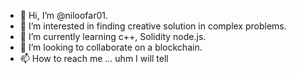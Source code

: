 - 👋 Hi, I’m @niloofar01.
- 👀 I’m interested in finding creative solution in complex problems.
- 🌱 I’m currently learning c++, Solidity node.js.
- 💞️ I’m looking to collaborate on a blockchain.
- 📫 How to reach me ... uhm I will tell

<!---
niloofar01/niloofar01 is a ✨ special ✨ repository because its `README.md` (this file) appears on your GitHub profile.
You can click the Preview link to take a look at your changes.
--->
